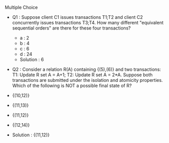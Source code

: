 Multiple Choice

  - Q1 : Suppose client C1 issues transactions T1;T2 and client C2 concurrently issues transactions T3;T4. How many different "equivalent sequential orders" are there for these four transactions?
    - a : 2
    - b : 4
    - c : 6
    - d : 24
    - Solution : 6

  - Q2 : Consider a relation R(A) containing {(5),(6)} and two transactions: T1: Update R set A = A+1; T2: Update R set A = 2*A. Suppose both transactions are submitted under the isolation and atomicity properties. Which of the following is NOT a possible final state of R?
  - {(10,12)}
  - {(11,13)}
  - {(11,12)} 
  - {(12,14)}
  - Solution : {(11,12)}
